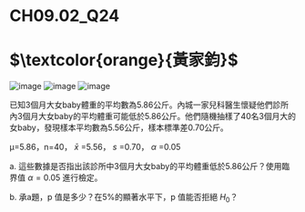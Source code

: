 # **CH09.02_Q24**

# $\textcolor{orange}{黃家鈞}$

![image](https://github.com/user-attachments/assets/c849f7e3-ff54-44e8-8793-e7c5daffb401)
![image](https://github.com/user-attachments/assets/f2680456-3b87-46c5-9447-c2405cd25322)
![image](https://github.com/user-attachments/assets/d903ff84-3177-4dc3-bc41-0ca241284827)

已知3個月大女baby體重的平均數為5.86公斤。內城一家兒科醫生懷疑他們診所內3個月大女baby的平均體重可能低於5.86公斤。他們隨機抽樣了40名3個月大的女baby，發現樣本平均數為5.56公斤，樣本標準差0.70公斤。

µ=5.86，n=40， $\bar{x}$ =5.56， $s$ =0.70， $\alpha$ =0.05

a. 這些數據是否指出該診所中3個月大女baby的平均體重低於5.86公斤？使用臨界值 $\alpha = 0.05$ 進行檢定。

b. 承a題，p 值是多少？在5%的顯著水平下，p 值能否拒絕 $H_0$？

